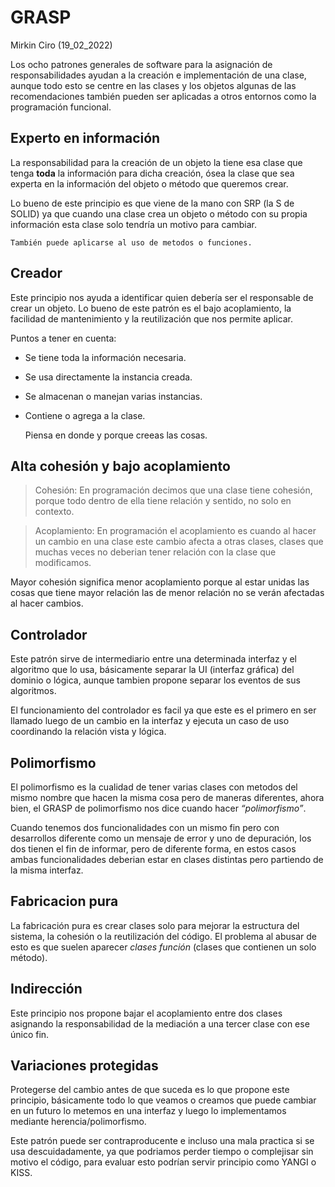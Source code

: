 # GRASP	
Mirkin Ciro (19_02_2022)

Los ocho patrones generales de software para la asignación de responsabilidades ayudan a la creación e implementación de una clase, aunque todo esto se centre en las clases y los objetos algunas de las recomendaciones también pueden ser aplicadas a otros entornos como la programación funcional.

## Experto en información

La responsabilidad para la creación de un objeto la tiene esa clase que tenga **toda** la información para dicha creación, ósea la clase que sea experta en la información del objeto o método que queremos crear.

Lo bueno de este principio es que viene de la mano con SRP (la S de SOLID) ya que cuando una clase crea un objeto o método con su propia información esta clase solo tendría un motivo para cambiar.

	También puede aplicarse al uso de metodos o funciones.

## Creador 

Este principio nos ayuda a identificar quien debería ser el responsable de crear un objeto. Lo bueno de este patrón es el bajo acoplamiento, la facilidad de mantenimiento y la reutilización que nos permite aplicar.

Puntos a tener en cuenta:

* Se tiene toda la información necesaria.
* Se usa directamente la instancia creada.
* Se almacenan o manejan varias instancias.
* Contiene o agrega a la clase.

	Piensa en donde y porque creeas las cosas.

## Alta cohesión y bajo acoplamiento

> Cohesión: En programación decimos que una clase tiene cohesión, porque todo dentro de ella tiene relación y sentido, no solo en contexto.

> Acoplamiento: En programación el acoplamiento es cuando al hacer un cambio en una clase este cambio afecta a otras clases, clases que muchas veces no deberian tener relación con la clase que modificamos.

Mayor cohesión significa menor acoplamiento porque al estar unidas las cosas que tiene mayor relación las de menor relación no se verán afectadas al hacer cambios.

## Controlador

Este patrón sirve de intermediario entre una determinada interfaz y el algoritmo que lo usa, básicamente separar la UI (interfaz gráfica) del dominio o lógica, aunque tambien propone separar los eventos de sus algoritmos.

El funcionamiento del controlador es facil ya que este es el primero en ser llamado luego de un cambio en la interfaz y ejecuta un caso de uso coordinando la relación vista y lógica.

## Polimorfismo

El polimorfismo es la cualidad de tener varias clases con metodos del mismo nombre que hacen la misma cosa pero de maneras diferentes, ahora bien, el GRASP de polimorfismo nos dice cuando hacer *“polimorfismo”*.

Cuando tenemos dos funcionalidades con un mismo fin pero con desarrollos diferente como un mensaje de error y uno de depuración, los dos tienen el fin de informar, pero de diferente forma, en estos casos ambas funcionalidades deberian estar en clases distintas pero partiendo de la misma interfaz.

## Fabricacion pura

La fabricación pura es crear clases solo para mejorar la estructura del sistema, la cohesión o la reutilización del código. El problema al abusar de esto es que suelen aparecer *clases función* (clases que contienen un solo método).

## Indirección

Este principio nos propone bajar el acoplamiento entre dos clases asignando la responsabilidad de la mediación a una tercer clase con ese único fin.

## Variaciones protegidas

Protegerse del cambio antes de que suceda es lo que propone este principio, básicamente todo lo que veamos o creamos que puede cambiar en un futuro lo metemos en una interfaz y luego lo implementamos mediante herencia/polimorfismo.

Este patrón puede ser contraproducente e incluso una mala practica si se usa descuidadamente, ya que podriamos perder tiempo o complejisar sin motivo el código, para evaluar esto podrían servir principio como YANGI o KISS.
